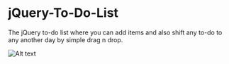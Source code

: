 # jQuery-To-Do-List
The jQuery to-do list where you can add items and also shift any to-do to any another day by simple drag n drop. 

![Alt text]("jQuery-To-Do-List/assets/readme.png") 

